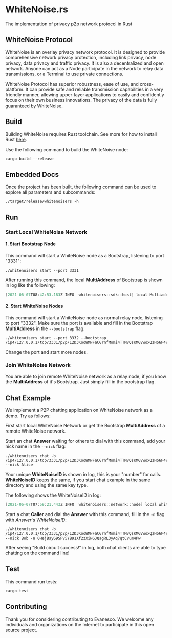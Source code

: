 # WhiteNoise.rs

The implementation of privacy p2p network protocol in Rust

## WhiteNoise Protocol

WhiteNoise is an overlay privacy network protocol. It is designed to provide comprehensive network privacy protection,
including link privacy, node privacy, data privacy and traffic privacy. It is also a decentralized and open network.
Anyone can act as a Node participate in the network to relay data transmissions, or a Terminal to use private
connections.

WhiteNoise Protocol has superior robustness, ease of use, and cross-platform. It can provide safe and reliable
transmission capabilities in a very friendly manner, allowing upper-layer applications to easily and confidently focus
on their own business innovations. The privacy of the data is fully guaranteed by WhiteNoise.

## Build

Building WhiteNoise requires Rust toolchain. See more for how to install
Rust [here](https://www.rust-lang.org/tools/install).

Use the following command to build the WhiteNoise node:

```shell
cargo build --release
```

## Embedded Docs

Once the project has been built, the following command can be used to explore all parameters and subcommands:

```shell
./target/release/whitenoisers -h
```

## Run

### Start Local WhiteNoise Network

#### 1. Start Bootstrap Node

This command will start a WhiteNoise node as a Bootstrap, listening to port "3331":

```shell
./whitenoisers start --port 3331
```

After running this command, the local **MultiAddress** of Bootstrap is shown in log like the following:

```verilog
[2021-06-07T08:42:53.183Z INFO  whitenoisers::sdk::host] local Multiaddress: /ip4/127.0.0.1/tcp/3331/p2p/12D3KooWMNFaCGrnfMomi4TTMvQsKMGVwoxQzHo6P49ue6Fwq6zU
```

#### 2. Start WhiteNoise Nodes

This command will start a WhiteNoise node as normal relay node, listening to port "3332". Make sure the port is
available and fill in the Bootstrap **MultiAddress** in the `--bootstrap` flag:

```shell
./whitenoisers start --port 3332 --bootstrap /ip4/127.0.0.1/tcp/3331/p2p/12D3KooWMNFaCGrnfMomi4TTMvQsKMGVwoxQzHo6P49ue6Fwq6zU
```

Change the port and start more nodes.

### Join WhiteNoise Network

You are able to join remote WhiteNoise network as a relay node, if you know the **MultiAddress** of it's Bootstrap. Just
simply fill in the bootstrap flag.

## Chat Example

We implement a P2P chatting application on WhiteNoise network as a demo. Try as follows:

First start local WhiteNoise Network or get the Bootstrap **MultiAddress** of a remote WhiteNoise network.

Start an chat **Answer** waiting for others to dial with this command, add your nick name in the `--nick` flag:

```shell
./whitenoisers chat -b /ip4/127.0.0.1/tcp/3331/p2p/12D3KooWMNFaCGrnfMomi4TTMvQsKMGVwoxQzHo6P49ue6Fwq6zU --nick Alice
```

Your unique **WhiteNoiseID** is shown in log, this is your "number" for calls. **WhiteNoiseID** keeps the same, if you start chat example in the same directory and using the same key type.

The following shows the WhiteNoiseID in log:
```verilog
[2021-06-07T07:59:21.443Z INFO  whitenoisers::network::node] local whitenoise id:0HejBsyG9SPV5YB91Xf2zXiNGJQagRL3yAq7qtCVum4Pw
```

Start a chat **Caller** and dial the **Answer** with this command, fill in the `-n` flag with *Answer*'s *WhiteNoiseID*:

```shell
./whitenoisers chat -b /ip4/127.0.0.1/tcp/3331/p2p/12D3KooWMNFaCGrnfMomi4TTMvQsKMGVwoxQzHo6P49ue6Fwq6zU --nick Bob -n 0HejBsyG9SPV5YB91Xf2zXiNGJQagRL3yAq7qtCVum4Pw
```

After seeing "Build circuit success!" in log, both chat clients are able to type chatting on the command line!

## Test 
This command run tests:
```shell
cargo test
```

## Contributing

Thank you for considering contributing to Evanesco. We welcome any individuals and organizations on the Internet to
participate in this open source project.